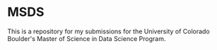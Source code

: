 # MSDS

This is a repository for my submissions for the University of Colorado Boulder's Master of Science in Data Science Program.
